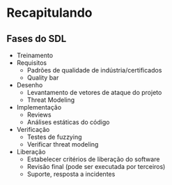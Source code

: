 # Recapitulando

## Fases do SDL

- Treinamento
- Requisitos
    - Padrões de qualidade de indústria/certificados
    - Quality bar
- Desenho
    - Levantamento de vetores de ataque do projeto
    - Threat Modeling
- Implementação
    - Reviews
    - Análises estáticas do código
- Verificação
    - Testes de fuzzying
    - Verificar threat modeling
- Liberação
    - Estabelecer critérios de liberação do software
    - Revisão final (pode ser executada por terceiros)
    - Suporte, resposta a incidentes
